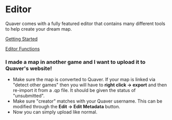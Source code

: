 # Editor

Quaver comes with a fully featured editor that contains many different tools to help create your dream map. 

[Getting Started](/docs/Editor/Gettingstarted)

[Editor Functions](/docs/Editor/Editorfunctions)

### I made a map in another game and I want to upload it to Quaver's website!
- Make sure the map is converted to Quaver. If your map is linked via "detect other games" then you will have to **right click -> export** and then re-import it from a .qp file. It should be given the status of "unsubmitted". 
- Make sure "creator" matches with your Quaver username. This can be modified through the **Edit -> Edit Metadata** button. 
- Now you can simply upload like normal.
